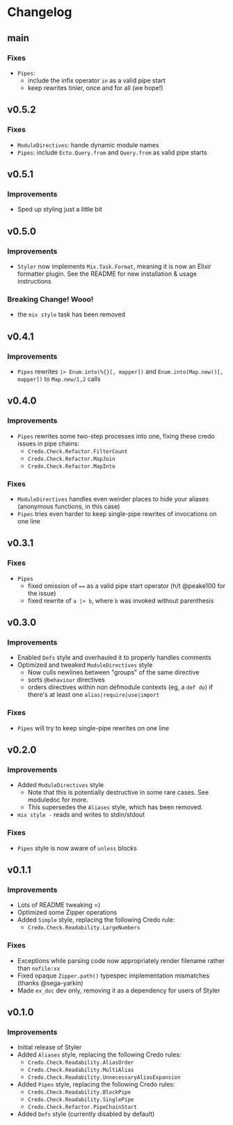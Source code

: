 # Changelog

## main

### Fixes

* `Pipes`:
   * include the infix operator `in` as a valid pipe start
   * keep rewrites tinier, once and for all (we hope!)

## v0.5.2

### Fixes

* `ModuleDirectives`: hande dynamic module names
* `Pipes`: include `Ecto.Query.from` and `Query.from` as valid pipe starts

## v0.5.1

### Improvements

* Sped up styling just a little bit

## v0.5.0

### Improvements

* `Styler` now implements `Mix.Task.Format`, meaning it is now an Elixir formatter plugin.
See the README for new installation & usage instructions

### Breaking Change! Wooo!

* the `mix style` task has been removed

## v0.4.1

### Improvements

* `Pipes` rewrites `|> Enum.into(%{}[, mapper])` and `Enum.into(Map.new()[, mapper])` to `Map.new/1,2` calls

## v0.4.0

### Improvements

* `Pipes` rewrites some two-step processes into one, fixing these credo issues in pipe chains:
    * `Credo.Check.Refactor.FilterCount`
    * `Credo.Check.Refactor.MapJoin`
    * `Credo.Check.Refactor.MapInto`

### Fixes

* `ModuleDirectives` handles even weirder places to hide your aliases (anonymous functions, in this case)
* `Pipes` tries even harder to keep single-pipe rewrites of invocations on one line

## v0.3.1

### Fixes

* `Pipes`
    * fixed omission of `==` as a valid pipe start operator (h/t @peake100 for the issue)
    * fixed rewrite of `a |> b`, where `b` was invoked without parenthesis

## v0.3.0

### Improvements

* Enabled `Defs` style and overhauled it to properly handles comments
* Optimized and tweaked `ModuleDirectives` style
    * Now culls newlines between "groups" of the same directive
    * sorts `@behaviour` directives
    * orders directives within non defmodule contexts (eg, a `def do`) if there's at least one `alias|require|use|import`

### Fixes

* `Pipes` will try to keep single-pipe rewrites on one line

## v0.2.0

### Improvements

* Added `ModuleDirectives` style
    * Note that this is potentially destructive in some rare cases. See moduledoc for more.
    * This supersedes the `Aliases` style, which has been removed.
* `mix style -` reads and writes to stdin/stdout

### Fixes

* `Pipes` style is now aware of `unless` blocks

## v0.1.1

### Improvements

* Lots of README tweaking =)
* Optimized some Zipper operations
* Added `Simple` style, replacing the following Credo rule:
    * `Credo.Check.Readability.LargeNumbers`

### Fixes

* Exceptions while parsing code now appropriately render filename rather than `nofile:xx`
* Fixed opaque `Zipper.path()` typespec implementation mismatches (thanks @sega-yarkin)
* Made `ex_doc` dev only, removing it as a dependency for users of Styler

## v0.1.0

### Improvements

* Initial release of Styler
* Added `Aliases` style, replacing the following Credo rules:
    * `Credo.Check.Readability.AliasOrder`
    * `Credo.Check.Readability.MultiAlias`
    * `Credo.Check.Readability.UnnecessaryAliasExpansion`
* Added `Pipes` style, replacing the following Credo rules:
    * `Credo.Check.Readability.BlockPipe`
    * `Credo.Check.Readability.SinglePipe`
    * `Credo.Check.Refactor.PipeChainStart`
* Added `Defs` style (currently disabled by default)
